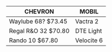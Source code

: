 | CHEVRON             | MOBIL      |
|---------------------|------------|
| Waylube 68? $73.45  | Vactra 2   |
| Regal R&O 32 $70.80 | DTE Light  |
| Rando 10 $67.80     | Velocite 6 |
